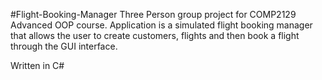 #Flight-Booking-Manager
Three Person group project for COMP2129 Advanced OOP course. Application is a simulated flight booking manager that allows the user to create customers, flights and then book a flight through the GUI interface.

Written in C#
